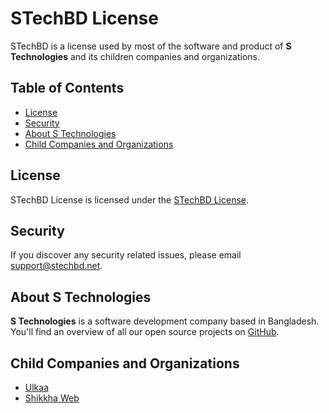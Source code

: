 # STechBD License

STechBD is a license used by most of the software and product of **S Technologies** and its children companies and organizations.

## Table of Contents

- [License](#license)
- [Security](#security)
- [About S Technologies](#about-s-technologies)
- [Child Companies and Organizations](#child-companies-and-organizations)

## License

STechBD License is licensed under the [STechBD License](https://www.stechbd.net/software-license-agreement).

## Security

If you discover any security related issues, please email [support@stechbd.net](mailto:support@stechbd.net).

## About S Technologies

**S Technologies** is a software development company based in Bangladesh. You'll find an overview of all our open source projects on [GitHub](https://github.com/STechBD).

## Child Companies and Organizations

- [Ulkaa](https://www.ulkaa.com)
- [Shikkha Web](https://www.shikkhaweb.com)